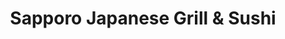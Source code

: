---
layout: place
title: "Sapporo Japanese Grill & Sushi"
permalink: /kentucky/louisville/sapporo-japanese-grill-sushi.html
stateAbbr: KY
stateName: Kentucky
cityName: Louisville
place_id: ChIJN9YUsbcMaYgREsTvf024BSU
photos:
  - name: >-
      places/ChIJN9YUsbcMaYgREsTvf024BSU/photos/AeeoHcIXtOFlBhoyX6xbRZrDUFlY6roI2Su47ENpwvnkbT4Rn3uqCxYfI37-7ToQc5EN33M3EruGKt7k02uDYu_oENVVxRZJnXoRxLO8fItJQ6nssX0eW1Rc0VXNnu3RRD0Q_SSlpt8JxLgoQFz_ZNSpZMfFpE_u-4KJbyaoYaf2xbrqwRuMy7q8V0FDFs53CocKGr-mtlcZfrQaexH_hUHKix9KENp7U3Cs4msAV-5sq_KuiFEVt7inLybisaEIt4uT6cXTiOGJzXSFyuU9dONjVY0c9X2HTaXMEfs9bw2hm_hoiERElVW2UctPykqT5I02rSFWr3maDWBDk9tbGr6aeGJ5Jpni7b61Y5XJHHMTaom3WHUFKWnt6DE9ahjGv7A9lRKpWHa7EUEcPp1tlX9K_078F-sBoEh1jNXMP1KpDT6WZQw
    widthPx: 4800
    heightPx: 3200
    authorAttributions:
      - displayName: Joe Cho
        uri: https://maps.google.com/maps/contrib/118077807511140030628
        photoUri: >-
          https://lh3.googleusercontent.com/a-/ALV-UjVdYov5zaGDQciC11oVb-CLZEKYVfnhiP32SMhXxcAdDqbiY-M=s100-p-k-no-mo
    flagContentUri: >-
      https://www.google.com/local/imagery/report/?cb_client=maps_api_places.places_api&image_key=!1e10!2sCIHM0ogKEICAgICRyrf4ywE&hl=en-US
    googleMapsUri: >-
      https://www.google.com/maps/place//data=!3m4!1e2!3m2!1sCIHM0ogKEICAgICRyrf4ywE!2e10!4m2!3m1!1s0x88690cb7b114d637:0x2505b84d7fefc412
  - name: >-
      places/ChIJN9YUsbcMaYgREsTvf024BSU/photos/AeeoHcJ15ccA6eVo_2_S4j4Ts1km4fj9aT1f_wZ-0Xq6FONkayBozodpnDUPIbTUVVa5QHTZaU7xiIR6Rhi4JUBCcwZmmDqpE2ihQ8gJcR_gjcGy2xBXNZWhSp6SpXQReivwmtcegKLSm-mOE9AKh4tkj5oDvsyR5gsvQOORkS-y7hjq_nNLUo3yoHxu3nq43PL2fJBeoNFV2sfhL0rXDzKVx_ulB9f-HCIAYowBOE4gpyQ6Fs0xPnYq3PCWOpjBpwySXJc9KhoolIiPcV7gGr_YWcJ7NV-8RMkU-WBagrJFS277Wzr5jwuz5yW0haBP-eJTtv4JZYpZDVuo4hDyDnVj3W7uOimOAQFDR_Iix1xHf8pGRbobhjZt7T-xj61cGYcQyWKUs44hISLUmG_GMpHJhy6-GJ1VuJMNG5PqHzBAFARL_fvI
    widthPx: 4800
    heightPx: 2700
    authorAttributions:
      - displayName: Tony Merta
        uri: https://maps.google.com/maps/contrib/113738243944187014197
        photoUri: >-
          https://lh3.googleusercontent.com/a-/ALV-UjVtgbcWnRnKSmKPzcaab46mLwYLSplP5pKR7Ck26ZKbZXAqvl0Jhw=s100-p-k-no-mo
    flagContentUri: >-
      https://www.google.com/local/imagery/report/?cb_client=maps_api_places.places_api&image_key=!1e10!2sCIHM0ogKEICAgIDEz7TchQE&hl=en-US
    googleMapsUri: >-
      https://www.google.com/maps/place//data=!3m4!1e2!3m2!1sCIHM0ogKEICAgIDEz7TchQE!2e10!4m2!3m1!1s0x88690cb7b114d637:0x2505b84d7fefc412
  - name: >-
      places/ChIJN9YUsbcMaYgREsTvf024BSU/photos/AeeoHcKXtRXoiik72bLXt2Bm2JuyPWvkl9P7OWcvvwGd4lQad3acKogYkELXJssLZfHxqtqNWPwZCxpC7eJdmzL_Kmh17e9qjjghnxgOqozsHwIn9UryktgrvGiWfNXRislY4pfV67MyaARQH6M7XhDPqHpukdqt29RXhUadNm2QE_augsz7mp-ibV-aBWo8PIjiobahGMF0G7Zv42leR7z9Vn-q7Og556GYcC0r4rl5RTpQMAH-_yMzCKE1ztk6LWpZ1ZtkM0orJ9b_4jdsQSJWN2EQstWTQILHCg0ZMbQp9qAphrmppzBXeC6uVvJzlAHw_agKIWpf9qDBJq2CEis74maZEmmQGvAvzxgrrd52IXRhDjvF0YJ_kIPtxXLYON3paVY6WmjhCqW5N2uI0gXK46DM8xQX8u7fY3R3N88n1p3UpQ
    widthPx: 4000
    heightPx: 3000
    authorAttributions:
      - displayName: James K
        uri: https://maps.google.com/maps/contrib/101812444274063819421
        photoUri: >-
          https://lh3.googleusercontent.com/a-/ALV-UjVj32EQBElOWzRK0IWW9geZlx4YKmlHQkGfndXLzGkuRoKQlN6wQg=s100-p-k-no-mo
    flagContentUri: >-
      https://www.google.com/local/imagery/report/?cb_client=maps_api_places.places_api&image_key=!1e10!2sCIHM0ogKEICAgMCw4LzzBQ&hl=en-US
    googleMapsUri: >-
      https://www.google.com/maps/place//data=!3m4!1e2!3m2!1sCIHM0ogKEICAgMCw4LzzBQ!2e10!4m2!3m1!1s0x88690cb7b114d637:0x2505b84d7fefc412
  - name: >-
      places/ChIJN9YUsbcMaYgREsTvf024BSU/photos/AeeoHcJTMn59toFSiFGE6fYoIJwVSCXRZftxvJGLGkeXH31Gl-0rjhwtFCAzauw8SFUWVA2JqHjJ-JDXdDYL_8-Js20biXNgDS2Ke6rgB4yUZy6k2NCjKZPZG380QUn6NIbEgb8pk5OFRgUIUCrRgmHKFZsj0ywKq9ew6bNU0vQVBiduoEKDh3RhCHcZ07S50ltEmQyGwlfO7OcI5o6blBtgFYz0FxNW0RgHAiJ3VPBVT1QD_fi354dojoVukMhMPULyEM16fGZR4GbsPc61n_JKFqyLJcpfyUFhv8-Sjuryvw0KGWM1UggRZ9E_EJPBzFyBfwl7SthGk-qXLlIIyIzV_rqKX2ZkdlUvQQ2Mix-sgtEqrytwaHVCmsUQm-G73Ahfy4DD0Xc3wux9oXcqJA7ZnZ-tDZXEm7s0F9ypC-9fwuTYC-Al
    widthPx: 4032
    heightPx: 3024
    authorAttributions:
      - displayName: Jorge Leyva
        uri: https://maps.google.com/maps/contrib/100996072466541004784
        photoUri: >-
          https://lh3.googleusercontent.com/a-/ALV-UjXH9YaenaMeFi9bhiobAxsv2oAxnImsOoCOk0Vf14v2lMmfrdE=s100-p-k-no-mo
    flagContentUri: >-
      https://www.google.com/local/imagery/report/?cb_client=maps_api_places.places_api&image_key=!1e10!2sCIHM0ogKEICAgICL_sar6wE&hl=en-US
    googleMapsUri: >-
      https://www.google.com/maps/place//data=!3m4!1e2!3m2!1sCIHM0ogKEICAgICL_sar6wE!2e10!4m2!3m1!1s0x88690cb7b114d637:0x2505b84d7fefc412
  - name: >-
      places/ChIJN9YUsbcMaYgREsTvf024BSU/photos/AeeoHcK2nQn0CSEB3NcZeFAPpVVjTSj9W-Igui5w3ZexZhAIqg7rSBHkmUGJtLh9qOd1lL2lVyzT0_Oemwc95d1sDi5E0FqEkpC9amTzot7cMMPldcc8-5moApxAhJ22H9MjfFUxi41isALIbNsKEBzKq1u1gQ4a-L_seyWbTrL6mNfMfTwzMjSt6hQlMQADvTeoBptdm7xIz7-7xrXicVMu3VC_JXA3Ytc10QUejaizHoKAAMzzrlWvXCxRfYtKDCKssgJK2tXzYX_RRWTiYe8_klgOgsgMGfYVwyStObFzW1X1dahNwGJUTSTBmRZZfl1BojbQiz-v5kh8aqXZ8phpXaXAF-FzKcYhe1ejvR5yMW9D_7VarjK7A_Hjz7HhcRk8ANGT7i5N901i0dEph-odqvpuQ35td2XNIxUWYiBI3RDlSg
    widthPx: 4000
    heightPx: 3000
    authorAttributions:
      - displayName: James K
        uri: https://maps.google.com/maps/contrib/101812444274063819421
        photoUri: >-
          https://lh3.googleusercontent.com/a-/ALV-UjVj32EQBElOWzRK0IWW9geZlx4YKmlHQkGfndXLzGkuRoKQlN6wQg=s100-p-k-no-mo
    flagContentUri: >-
      https://www.google.com/local/imagery/report/?cb_client=maps_api_places.places_api&image_key=!1e10!2sCIHM0ogKEICAgMCw4JL7AQ&hl=en-US
    googleMapsUri: >-
      https://www.google.com/maps/place//data=!3m4!1e2!3m2!1sCIHM0ogKEICAgMCw4JL7AQ!2e10!4m2!3m1!1s0x88690cb7b114d637:0x2505b84d7fefc412
  - name: >-
      places/ChIJN9YUsbcMaYgREsTvf024BSU/photos/AeeoHcIa7weUpJ2Skk6MSX-7sAAFJ9M5daD9AbWeW7II10NjFX7q9Jr0cxwSLh4Y46QxjiIbSR9k-qw-rEin0HbHpugd0sZuXs2FybS2VT7cklChXu8bf-fpih6Vm0_cAS_DZWKPgxd3qrSQzNQdb4LznBrpj2wwLN9xLKg2HhWHDv3JZeJfF5VMk8pXOYit7mWMjjHVR060lxP_cZT8gmSd4pOBIQTS_Cyzl3mAMCoVEBqIf6udDPlvOwmIH6rPuFaLEYweqtaSdj_cBlg0ndmpTFmUhb1jfZHxuWiLstADUzVcW_q0oH16aGD7plYtMCPQw3R-h5ZSohirH83mgJuXIKQZiKLHDkNkcB1Bw_MoCtphgL_06afaM6cWmqqS3fKNZp2jYHPUsksfFCnZMen3gwZcYe3ztU7E-poGsQpHXI77_g
    widthPx: 3024
    heightPx: 4032
    authorAttributions:
      - displayName: Alex 6
        uri: https://maps.google.com/maps/contrib/115276789686745998793
        photoUri: >-
          https://lh3.googleusercontent.com/a-/ALV-UjUpruuEV_bQ8LK9CjpoV7f0AQaA8LwRL4kN6SLehmbRd9BsRKmrsg=s100-p-k-no-mo
    flagContentUri: >-
      https://www.google.com/local/imagery/report/?cb_client=maps_api_places.places_api&image_key=!1e10!2sCIHM0ogKEICAgICXl5b0Ag&hl=en-US
    googleMapsUri: >-
      https://www.google.com/maps/place//data=!3m4!1e2!3m2!1sCIHM0ogKEICAgICXl5b0Ag!2e10!4m2!3m1!1s0x88690cb7b114d637:0x2505b84d7fefc412
  - name: >-
      places/ChIJN9YUsbcMaYgREsTvf024BSU/photos/AeeoHcJt4CPvtrF7R60KKgpIINJbFtaoTRxLt1VjagQj0Iv9TxH2GSfVTG-Zbg1wLUFZ6BAuxY2XP1jauLPoLHb1dMarscw1xHHRI-mnrI6VMbdH0J1887Po2ew-fRkLWonnJL9Vkk3sDZK1Wgg3WImqfgeGStvS7Z1xpGW0cWgl338EKHfvG88QbAp1t7P9OgdjtGyALpQjbve1ltyIHBT2dTa-XCZnyVIon4lYE_V5fLYtEo9iy5Eb7r0TO4ppAMY4dM5MBNepGK4NPYbtBH5rgNKO3tKicurVb8Jc-ffdnGYtSZ2S7YNv68FAoxTNGUDvtgfUzix8udf1Trqmgg2FzDbJrZAaFkN3INsc_zz7R9ZItqnbbvUUG19mk5taPQQmArVuTevdOKvMf2jdjWCNvypJinD5RND2CJ-OYLaqQgc
    widthPx: 4000
    heightPx: 3000
    authorAttributions:
      - displayName: Alberto Riveron Bruceta
        uri: https://maps.google.com/maps/contrib/109315716068229772930
        photoUri: >-
          https://lh3.googleusercontent.com/a-/ALV-UjVZi1IynMTe301w8cIAzepEDuxi1ylj_j_5NG8wbEZrLj4yYr1I=s100-p-k-no-mo
    flagContentUri: >-
      https://www.google.com/local/imagery/report/?cb_client=maps_api_places.places_api&image_key=!1e10!2sCIHM0ogKEICAgIDJ-bOvQA&hl=en-US
    googleMapsUri: >-
      https://www.google.com/maps/place//data=!3m4!1e2!3m2!1sCIHM0ogKEICAgIDJ-bOvQA!2e10!4m2!3m1!1s0x88690cb7b114d637:0x2505b84d7fefc412
  - name: >-
      places/ChIJN9YUsbcMaYgREsTvf024BSU/photos/AeeoHcJDEaKQjLWLLt4mOo6X_pyPCa2Fp7HFBlybCFAIcsPMWDChLdaC3ltimMT5pNXz9hpKL76rgXs6thmNFQmQHVcIpshdavfgBm3qYXFLiGibHLytDuPYFd-gz-9-PgeyBUMTz6q6P-cfsGeO8mzExwN-6OTq64OEbmcMHCVBzd4HRHYCNno8A5BApEX0ibaAtkNZVn1sW6XnnrIlhzJWfUjc9NiGi_EB9Ek0koWtj6XTgqUbVek7m2CIEi2HdEZoY2wphUqupzIFgg7oKZ_hHt2tk9peZ84Ld0lObCUhaZomxQGWGdomSJP6H53J-cDJZC9ArabeWoZwMTiP10uD8x9n7SOXP-WXWbBcy79H6oHOh59fZTdgmRuL3cx84d7MIqmkGsd9Tq5B-WpNezRqWU5uf8JEV4Q2uhlSjToFovoN3Gk4
    widthPx: 4032
    heightPx: 3024
    authorAttributions:
      - displayName: Alex 6
        uri: https://maps.google.com/maps/contrib/115276789686745998793
        photoUri: >-
          https://lh3.googleusercontent.com/a-/ALV-UjUpruuEV_bQ8LK9CjpoV7f0AQaA8LwRL4kN6SLehmbRd9BsRKmrsg=s100-p-k-no-mo
    flagContentUri: >-
      https://www.google.com/local/imagery/report/?cb_client=maps_api_places.places_api&image_key=!1e10!2sCIHM0ogKEICAgICXl5b0_AE&hl=en-US
    googleMapsUri: >-
      https://www.google.com/maps/place//data=!3m4!1e2!3m2!1sCIHM0ogKEICAgICXl5b0_AE!2e10!4m2!3m1!1s0x88690cb7b114d637:0x2505b84d7fefc412
  - name: >-
      places/ChIJN9YUsbcMaYgREsTvf024BSU/photos/AeeoHcIFLl6CU2CuUbTWSWh9WbDkz_r3CfwsMVHKS19cxoRtLxOd9IbZk-rpkRqskZXY_3m8SpBnmmgUzDng9j-sfC4C9_rs5DmA9D076puyjjdlEVH05LsiIu2j4kzyrB6O-xURXrdLozydCLwZ9qiPJ5ajwM5-oMjouAAEqHbbxCbDNX5NYgfYqS5JUmcf1OdTG71n9Flot6kT9fEIGAOoHUBL7a31umoPX1fqJvJRAe3n-anESPGyrgTxvOrdX6G85ukTqgqr9Ehb6U7LwyCI_5yDwhQaeZsBGnJ1QT9z-SbzD7zSLmh9c37M1tbfrySWbh_wVCYfmGvuuUI_1AuhSq6ngcYmghYSjV6ze7yWNX_GdDsAuN-rDTh53VdodHM00dMSaq_NSpXb81DQvOb35Rd0MLWg2wZM9JgeyPBcoFkTOw
    widthPx: 2920
    heightPx: 2039
    authorAttributions:
      - displayName: Savannah Chadwell
        uri: https://maps.google.com/maps/contrib/101937281900141953845
        photoUri: >-
          https://lh3.googleusercontent.com/a/ACg8ocImuL1x_ObBPBE60qzpgjx_4lqwDwYK_yQLnwq08L1VJcOpkA=s100-p-k-no-mo
    flagContentUri: >-
      https://www.google.com/local/imagery/report/?cb_client=maps_api_places.places_api&image_key=!1e10!2sCIHM0ogKEICAgIDJt7H5CA&hl=en-US
    googleMapsUri: >-
      https://www.google.com/maps/place//data=!3m4!1e2!3m2!1sCIHM0ogKEICAgIDJt7H5CA!2e10!4m2!3m1!1s0x88690cb7b114d637:0x2505b84d7fefc412
  - name: >-
      places/ChIJN9YUsbcMaYgREsTvf024BSU/photos/AeeoHcIdE3mt7UU3GaBHqyi6IlJm77gJn7Vgi12RM4lhrlRPK4_sOj8yIU0jIrzl5fT_yk0n_3ay19RvBpZ2icwYupyhC4nP1MKPEdO7KsBvLTIuX2USGDV-Pnc-2fTHxTgTFIAogc_cSFi4kgB0WGpJ_JcY_uR19N3IPHtW1VX0tuKJ5RYRM8HP1kC9f-UYBDEwp9m3aNSbYq1v-0phg_xM7VICtpJclZRVptpYkKuqKh0MKcL3__f55RZW93hSZhhf9s7Osyr5umJLMMFpXT90uQrKsbGNcsYIMUslLvoZaDB3kmPo9rL_U8v-_xVov5UinSFarzlklMzd82IzyI7SeoFRk4sRly6vmdaNt0EPeyOCAgqmylI9StP8ugUmKSzSxkgpiO5uH5lpVUDBa7NsTmTr_lbRR-A0Eqv6u59XumcpFOA3
    widthPx: 1800
    heightPx: 4000
    authorAttributions:
      - displayName: MISTY Jackson
        uri: https://maps.google.com/maps/contrib/110707390968392815491
        photoUri: >-
          https://lh3.googleusercontent.com/a-/ALV-UjVgWmz7CJjGdbSm1tegISy0bI4lr8VQAtfXtlBXmWTumdCJYewE=s100-p-k-no-mo
    flagContentUri: >-
      https://www.google.com/local/imagery/report/?cb_client=maps_api_places.places_api&image_key=!1e10!2sCIHM0ogKEICAgICDpLnezQE&hl=en-US
    googleMapsUri: >-
      https://www.google.com/maps/place//data=!3m4!1e2!3m2!1sCIHM0ogKEICAgICDpLnezQE!2e10!4m2!3m1!1s0x88690cb7b114d637:0x2505b84d7fefc412
address: 1706 Bardstown Rd, Louisville, KY 40205, USA
street: 1706 Bardstown Rd
city: Louisville
state: KY
zip: '40205'
country: USA
neighborhood: Deer Park
latitude: '38.229744'
longitude: '-85.703545'
accessibility_options:
  wheelchairAccessibleParking: true
  wheelchairAccessibleEntrance: true
  wheelchairAccessibleRestroom: true
  wheelchairAccessibleSeating: true
business_status: OPERATIONAL
name: Sapporo Japanese Grill & Sushi
google_maps_links:
  directionsUri: >-
    https://www.google.com/maps/dir//''/data=!4m7!4m6!1m1!4e2!1m2!1m1!1s0x88690cb7b114d637:0x2505b84d7fefc412!3e0
  placeUri: https://maps.google.com/?cid=2667740997285299218
  writeAReviewUri: >-
    https://www.google.com/maps/place//data=!4m3!3m2!1s0x88690cb7b114d637:0x2505b84d7fefc412!12e1
  reviewsUri: >-
    https://www.google.com/maps/place//data=!4m4!3m3!1s0x88690cb7b114d637:0x2505b84d7fefc412!9m1!1b1
  photosUri: >-
    https://www.google.com/maps/place//data=!4m3!3m2!1s0x88690cb7b114d637:0x2505b84d7fefc412!10e5
primary_type: Japanese Restaurant
opening_hours:
  regular: null
  current: null
secondary_opening_hours:
  regular:
    weekdayDescriptions: null
    type: null
  current:
    weekdayDescriptions: null
    type: null
phone: (502) 479-5550
price_level: PRICE_LEVEL_MODERATE
price_range: $20 &ndash; $30
rating: '4.5'
rating_count: 2066
website: http://www.sapporolouisville.com/
description: >-
  Creative sushi, hibachi-cooked meats & other Japanese fare is served in a
  sleek, modern setting.
reviews:
  - name: >-
      places/ChIJN9YUsbcMaYgREsTvf024BSU/reviews/ChdDSUhNMG9nS0VJQ0FnTUN3NEx6enVRRRAB
    relativePublishTimeDescription: 4 weeks ago
    rating: 5
    text:
      text: >-
        Last time I was here has been 23 years ago. Life happened and I ended up
        moving down to Florida. Drove 11 hours from Florida to come back here.
        It's WAY better than 23 years ago. Food is phenomenal! The ambience and
        atmosphere is something you have to experience for yourself. If you have
        not been here before, why are you looking at other places? Get yourself
        over here now! No excuses! Hurry up!
      languageCode: en
    originalText:
      text: >-
        Last time I was here has been 23 years ago. Life happened and I ended up
        moving down to Florida. Drove 11 hours from Florida to come back here.
        It's WAY better than 23 years ago. Food is phenomenal! The ambience and
        atmosphere is something you have to experience for yourself. If you have
        not been here before, why are you looking at other places? Get yourself
        over here now! No excuses! Hurry up!
      languageCode: en
    authorAttribution:
      displayName: James K
      uri: https://www.google.com/maps/contrib/101812444274063819421/reviews
      photoUri: >-
        https://lh3.googleusercontent.com/a-/ALV-UjVj32EQBElOWzRK0IWW9geZlx4YKmlHQkGfndXLzGkuRoKQlN6wQg=s128-c0x00000000-cc-rp-mo-ba4
    publishTime: '2025-03-15T23:37:57.007160Z'
    flagContentUri: >-
      https://www.google.com/local/review/rap/report?postId=ChdDSUhNMG9nS0VJQ0FnTUN3NEx6enVRRRAB&d=17924085&t=1
    googleMapsUri: >-
      https://www.google.com/maps/reviews/data=!4m6!14m5!1m4!2m3!1sChdDSUhNMG9nS0VJQ0FnTUN3NEx6enVRRRAB!2m1!1s0x88690cb7b114d637:0x2505b84d7fefc412
  - name: >-
      places/ChIJN9YUsbcMaYgREsTvf024BSU/reviews/ChZDSUhNMG9nS0VJQ0FnTUNRbHBqdU5BEAE
    relativePublishTimeDescription: a month ago
    rating: 5
    text:
      text: |-
        Hate we didn't get before pics... next time.
        Bc there will definitely be a next time.
        DELICIOUS! Our complements to the chef
        Very fun & welcoming environment. Neat & Clean
        No wait

        Order:
        Hibachi steak
        Hibachi shrimp
        Goodwood- The Louisville Lager
        Sprite

        Gyoza
        California Roll
        Spider Roll
      languageCode: en
    originalText:
      text: |-
        Hate we didn't get before pics... next time.
        Bc there will definitely be a next time.
        DELICIOUS! Our complements to the chef
        Very fun & welcoming environment. Neat & Clean
        No wait

        Order:
        Hibachi steak
        Hibachi shrimp
        Goodwood- The Louisville Lager
        Sprite

        Gyoza
        California Roll
        Spider Roll
      languageCode: en
    authorAttribution:
      displayName: HeatherLynn Hankins
      uri: https://www.google.com/maps/contrib/111017504927642117593/reviews
      photoUri: >-
        https://lh3.googleusercontent.com/a-/ALV-UjV10U32q29-awRCozcbfQI5NVYF4hlJhIpfJaVZ8SQq6DjODA2j=s128-c0x00000000-cc-rp-mo-ba4
    publishTime: '2025-03-05T22:34:32.871899Z'
    flagContentUri: >-
      https://www.google.com/local/review/rap/report?postId=ChZDSUhNMG9nS0VJQ0FnTUNRbHBqdU5BEAE&d=17924085&t=1
    googleMapsUri: >-
      https://www.google.com/maps/reviews/data=!4m6!14m5!1m4!2m3!1sChZDSUhNMG9nS0VJQ0FnTUNRbHBqdU5BEAE!2m1!1s0x88690cb7b114d637:0x2505b84d7fefc412
  - name: >-
      places/ChIJN9YUsbcMaYgREsTvf024BSU/reviews/ChdDSUhNMG9nS0VJQ0FnSUN6anRMNm1nRRAB
    relativePublishTimeDescription: 10 months ago
    rating: 4
    text:
      text: >-
        The food here is awesome! We stopped by for dinner on a Saturday night
        and got right in. We tried the peach sake, the tilapia hibachi, as well
        as the Golden Cadillac & the Jp special sushi rolls. Every bite was
        awesome. The hibachi took a few extra minutes to come out but it wasn’t
        a huge problem. Our server was very quick and friendly, with great
        recommendations.. thanks Jacqueline!
      languageCode: en
    originalText:
      text: >-
        The food here is awesome! We stopped by for dinner on a Saturday night
        and got right in. We tried the peach sake, the tilapia hibachi, as well
        as the Golden Cadillac & the Jp special sushi rolls. Every bite was
        awesome. The hibachi took a few extra minutes to come out but it wasn’t
        a huge problem. Our server was very quick and friendly, with great
        recommendations.. thanks Jacqueline!
      languageCode: en
    authorAttribution:
      displayName: JozARTSY
      uri: https://www.google.com/maps/contrib/108388356873377103855/reviews
      photoUri: >-
        https://lh3.googleusercontent.com/a-/ALV-UjVf-Gey1qOMTclPiIl2u-RqX5Dh5CjetXbA5AWqpKpNpFasRCG6Gw=s128-c0x00000000-cc-rp-mo-ba6
    publishTime: '2024-06-02T01:39:40.822141Z'
    flagContentUri: >-
      https://www.google.com/local/review/rap/report?postId=ChdDSUhNMG9nS0VJQ0FnSUN6anRMNm1nRRAB&d=17924085&t=1
    googleMapsUri: >-
      https://www.google.com/maps/reviews/data=!4m6!14m5!1m4!2m3!1sChdDSUhNMG9nS0VJQ0FnSUN6anRMNm1nRRAB!2m1!1s0x88690cb7b114d637:0x2505b84d7fefc412
  - name: >-
      places/ChIJN9YUsbcMaYgREsTvf024BSU/reviews/ChZDSUhNMG9nS0VJQ0FnSURRMDk3WmNnEAE
    relativePublishTimeDescription: 5 months ago
    rating: 5
    text:
      text: >-
        Sapporo is hands down the best Japanese restaurant in Louisville. From
        the moment you walk in, the atmosphere sets the tone for an exceptional
        dining experience. The restaurant is spacious with plenty of seating,
        great lighting, and TVs, creating a comfortable and inviting vibe. What
        stands out most, though, is the service. I have never once had a bad
        experience here. The staff is attentive and friendly, making sure every
        visit is as enjoyable as the last.


        As for the food, it’s simply outstanding. Every dish I’ve tried here has
        been consistently top-tier, from sushi to ramen and everything in
        between. My family and I eat at Sapporo at least twice a month, and it’s
        a favorite for good reason. Each item is cooked to order and fresh,
        making the quality of the food well worth the price. Given its
        popularity, there can be a bit of a wait on busy nights, but it’s always
        worth it for food this good.


        Sapporo also uses a QR code menu, which is convenient and keeps
        everything touch-free, especially helpful in today’s environment. Even
        the bathrooms are spotless, showing the staff’s attention to detail.
        Other than its location in a busy area with a bit of traffic, I
        genuinely can’t find a complaint. If you love Japanese food and
        excellent service, Sapporo won’t disappoint.
      languageCode: en
    originalText:
      text: >-
        Sapporo is hands down the best Japanese restaurant in Louisville. From
        the moment you walk in, the atmosphere sets the tone for an exceptional
        dining experience. The restaurant is spacious with plenty of seating,
        great lighting, and TVs, creating a comfortable and inviting vibe. What
        stands out most, though, is the service. I have never once had a bad
        experience here. The staff is attentive and friendly, making sure every
        visit is as enjoyable as the last.


        As for the food, it’s simply outstanding. Every dish I’ve tried here has
        been consistently top-tier, from sushi to ramen and everything in
        between. My family and I eat at Sapporo at least twice a month, and it’s
        a favorite for good reason. Each item is cooked to order and fresh,
        making the quality of the food well worth the price. Given its
        popularity, there can be a bit of a wait on busy nights, but it’s always
        worth it for food this good.


        Sapporo also uses a QR code menu, which is convenient and keeps
        everything touch-free, especially helpful in today’s environment. Even
        the bathrooms are spotless, showing the staff’s attention to detail.
        Other than its location in a busy area with a bit of traffic, I
        genuinely can’t find a complaint. If you love Japanese food and
        excellent service, Sapporo won’t disappoint.
      languageCode: en
    authorAttribution:
      displayName: Ed Hardy
      uri: https://www.google.com/maps/contrib/100088501245104582465/reviews
      photoUri: >-
        https://lh3.googleusercontent.com/a-/ALV-UjUzD4FwhzeRwG9vkkuRF1SRuFobqrchXBJrp_Uvv4RR-xd7uQr8kw=s128-c0x00000000-cc-rp-mo-ba6
    publishTime: '2024-11-14T12:27:24.648321Z'
    flagContentUri: >-
      https://www.google.com/local/review/rap/report?postId=ChZDSUhNMG9nS0VJQ0FnSURRMDk3WmNnEAE&d=17924085&t=1
    googleMapsUri: >-
      https://www.google.com/maps/reviews/data=!4m6!14m5!1m4!2m3!1sChZDSUhNMG9nS0VJQ0FnSURRMDk3WmNnEAE!2m1!1s0x88690cb7b114d637:0x2505b84d7fefc412
  - name: >-
      places/ChIJN9YUsbcMaYgREsTvf024BSU/reviews/ChdDSUhNMG9nS0VJQ0FnTUR3c1B5UndnRRAB
    relativePublishTimeDescription: 3 weeks ago
    rating: 4
    text:
      text: >-
        Very nice restaurant overall, the fish hibachi was a bit dry and
        flavorless though, and the vegetables were much the same. The steak
        hibachi was excellent though, and the rice for both was fantastic. The
        edamame sat in a pool of oil and butter which was a bit unappetizing but
        it still tasted good. Service was very quick but it felt like the second
        we finished eating we were being rushed out the door. A bit pricy for
        the quality, but still tasty.
      languageCode: en
    originalText:
      text: >-
        Very nice restaurant overall, the fish hibachi was a bit dry and
        flavorless though, and the vegetables were much the same. The steak
        hibachi was excellent though, and the rice for both was fantastic. The
        edamame sat in a pool of oil and butter which was a bit unappetizing but
        it still tasted good. Service was very quick but it felt like the second
        we finished eating we were being rushed out the door. A bit pricy for
        the quality, but still tasty.
      languageCode: en
    authorAttribution:
      displayName: Noah Christilles
      uri: https://www.google.com/maps/contrib/109398341373929353617/reviews
      photoUri: >-
        https://lh3.googleusercontent.com/a-/ALV-UjWng9mtl15maRcHTjfD1yAh-jdxI_i0Le_xjeiMyKLiK_qjWGE=s128-c0x00000000-cc-rp-mo
    publishTime: '2025-03-22T21:45:23.984151Z'
    flagContentUri: >-
      https://www.google.com/local/review/rap/report?postId=ChdDSUhNMG9nS0VJQ0FnTUR3c1B5UndnRRAB&d=17924085&t=1
    googleMapsUri: >-
      https://www.google.com/maps/reviews/data=!4m6!14m5!1m4!2m3!1sChdDSUhNMG9nS0VJQ0FnTUR3c1B5UndnRRAB!2m1!1s0x88690cb7b114d637:0x2505b84d7fefc412
parking_options:
  freeParkingLot: true
  freeStreetParking: true
  valetParking: false
payment_options:
  acceptsCreditCards: true
  acceptsDebitCards: true
  acceptsCashOnly: false
  acceptsNfc: true
allow_dogs: null
curbside_pickup: false
delivery: null
dine_in: true
good_for_children: false
good_for_groups: true
good_for_sports: false
live_music: false
menu_for_children: true
outdoor_seating: false
reservable: true
restroom: true
serves_beer: true
serves_breakfast: false
serves_brunch: false
serves_cocktails: true
serves_coffee: null
serves_dinner: true
serves_dessert: true
serves_lunch: null
serves_vegetarian_food: true
serves_wine: true
takeout: true

---